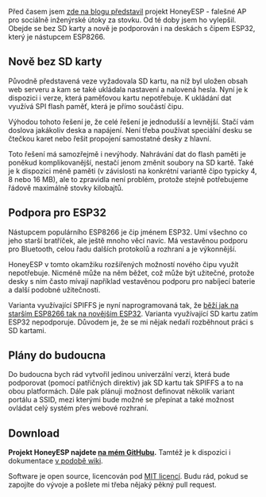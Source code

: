 <!-- dcterms:title = Novinky v projektu HoneyESP: Podpora ESP32 a nepotřebujete SD kartu -->
<!-- dcterms:abstract = Před časem jsem zde na blogu představil projekt HoneyESP - falešné AP pro sociálně inženýrské útoky za stovku. Od té doby jsem ho vylepšil. Obejde se bez SD karty a nově je podporován i na deskách s čipem ESP32, který je nástupcem ESP8266. -->
<!-- dcterms:creator = Michal Altair Valášek -->
<!-- x4w:pictureUrl = /perex-pictures/20190228-honeyesp32.jpg -->
<!-- x4w:pictureWidth = 150 -->
<!-- x4w:pictureHeight = 150 -->
<!-- x4w:pictureCredits = Product picture by Expressif Systems -->
<!-- x4w:coverUrl = /cover-pictures/20190228-honeyesp32.jpg -->
<!-- x4w:coverCredits = Product picture by Expressif Systems -->
<!-- x4w:category = Software -->
<!-- x4w:category = Bezpečnost -->
<!-- x4w:category = Bastlení -->
<!-- dcterms:date = 2019-02-28 -->

Před časem jsem [zde na blogu představil](/2018/11/honeyesp) projekt HoneyESP - falešné AP pro sociálně inženýrské útoky za stovku. Od té doby jsem ho vylepšil. Obejde se bez SD karty a nově je podporován i na deskách s čipem ESP32, který je nástupcem ESP8266.

## Nově bez SD karty

Původně představená veze vyžadovala SD kartu, na níž byl uložen obsah web serveru a kam se také ukládala nastavení a nalovená hesla. Nyní je k dispozici i verze, která paměťovou kartu nepotřebuje. K ukládání dat využívá SPI flash paměť, která je přímo součástí čipu.

Výhodou tohoto řešení je, že celé řešení je jednodušší a levnější. Stačí vám doslova jakákoliv deska a napájení. Není třeba používat speciální desku se čtečkou karet nebo řešit propojení samostatné desky z hlavní.

Toto řešení má samozřejmě i nevýhody. Nahrávání dat do flash paměti je poněkud komplikovanější, nestačí jenom změnit soubory na SD kartě. Také je k dispozici méně paměti (v závislosti na konkrétní variantě čipo typicky 4, 8 nebo 16 MB), ale to zpravidla není problém, protože stejně potřebujeme řádově maximálně stovky kilobajtů.

## Podpora pro ESP32

Nástupcem populárního ESP8266 je čip jménem ESP32. Umí všechno co jeho starší bratříček, ale ještě mnoho věcí navíc. Má vestavěnou podporu pro Bluetooth, celou řadu dalších protokolů a rozhraní a je výkonnější.

HoneyESP v tomto okamžiku rozšířených možností nového čipu využít nepotřebuje. Nicméně může na něm běžet, což může být užitečné, protože desky s ním často mívají například vestavěnou podporu pro nabíjecí baterie a další podobné užitečnosti.

Varianta využívající SPIFFS je nyní naprogramovaná tak, že [běží jak na starším ESP8266 tak na novějším ESP32](https://github.com/ridercz/HoneyESP/wiki/ESP32_Notes). Varianta využívající SD kartu zatím ESP32 nepodporuje. Důvodem je, že se mi nějak nedaří rozběhnout práci s SD kartami.

## Plány do budoucna

Do budoucna bych rád vytvořil jedinou univerzální verzi, která bude podporovat (pomocí patřičných direktiv) jak SD kartu tak SPIFFS a to na obou platformách. Dále pak plánuji možnost definovat několik variant portálu a SSID, mezi kterými bude možné se přepínat a také možnost ovládat celý systém přes webové rozhraní.

## Download

**Projekt HoneyESP najdete [na mém GitHubu](https://github.com/ridercz/HoneyESP/).** Tamtéž je k dispozici i dokumentace [v podobě wiki](https://github.com/ridercz/HoneyESP/wiki).

Software je open source, licencován pod [MIT licencí](https://github.com/ridercz/HoneyESP/blob/master/LICENSE). Budu rád, pokud se zapojíte do vývoje a pošlete mi třeba nějaký pěkný pull request.